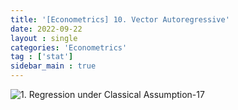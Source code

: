 ```yaml
---
title: '[Econometrics] 10. Vector Autoregressive'
date: 2022-09-22
layout : single
categories: 'Econometrics'
tag : ['stat']
sidebar_main : true
---
```


![1. Regression under Classical Assumption-17](https://raw.githubusercontent.com/whatsdata/assets/main/img/2022-09/10.%20Vectore%20Autoregressive_Combined_-09-08-17-9830.jpg)
